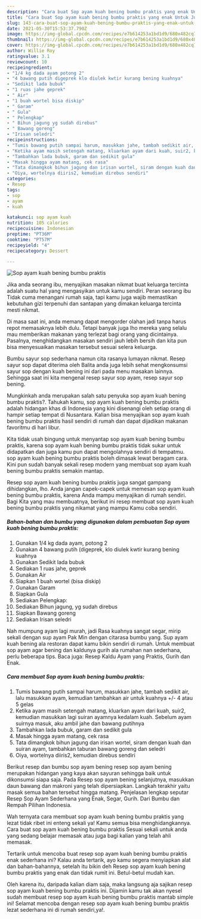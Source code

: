 ```yaml
---
description: "Cara buat Sop ayam kuah bening bumbu praktis yang enak Untuk Jualan"
title: "Cara buat Sop ayam kuah bening bumbu praktis yang enak Untuk Jualan"
slug: 143-cara-buat-sop-ayam-kuah-bening-bumbu-praktis-yang-enak-untuk-jualan
date: 2021-05-30T15:53:37.790Z
image: https://img-global.cpcdn.com/recipes/e7b614253a1bd1d9/680x482cq70/sop-ayam-kuah-bening-bumbu-praktis-foto-resep-utama.jpg
thumbnail: https://img-global.cpcdn.com/recipes/e7b614253a1bd1d9/680x482cq70/sop-ayam-kuah-bening-bumbu-praktis-foto-resep-utama.jpg
cover: https://img-global.cpcdn.com/recipes/e7b614253a1bd1d9/680x482cq70/sop-ayam-kuah-bening-bumbu-praktis-foto-resep-utama.jpg
author: Willie Roy
ratingvalue: 3.1
reviewcount: 10
recipeingredient:
- "1/4 kg dada ayam potong 2"
- "4 bawang putih digeprek klo diulek kwtir kurang bening kuahnya"
- "Sedikit lada bubuk"
- "1 ruas jahe geprek"
- " Air"
- "1 buah wortel bisa diskip"
- " Garam"
- " Gula"
- " Pelengkap"
- " Bihun jagung yg sudah direbus"
- " Bawang goreng"
- "Irisan seledri"
recipeinstructions:
- "Tumis bawang putih sampai harum, masukkan jahe, tambah sedikit air, lalu masukkan ayam, kemudian tambahkan air untuk kuahnya +/- 4 atau 5 gelas"
- "Ketika ayam masih setengah matang, kluarkan ayam dari kuah, suir2, kemudian masukkan lagi suiran ayamnya kedalam kuah. Sebelum ayam suirnya masuk, aku ambil jahe dan bawang putihnya"
- "Tambahkan lada bubuk, garam dan sedikit gula"
- "Masak hingga ayam matang, cek rasa"
- "Tata dimangkok bihun jagung dan irisan wortel, siram dengan kuah dan suiran ayam, tambahkan taburan bawang goreng dan seledri"
- "Oiya, wortelnya diiris2, kemudian direbus sendiri"
categories:
- Resep
tags:
- sop
- ayam
- kuah

katakunci: sop ayam kuah 
nutrition: 105 calories
recipecuisine: Indonesian
preptime: "PT36M"
cooktime: "PT57M"
recipeyield: "4"
recipecategory: Dessert

---
```



![Sop ayam kuah bening bumbu praktis](https://img-global.cpcdn.com/recipes/e7b614253a1bd1d9/680x482cq70/sop-ayam-kuah-bening-bumbu-praktis-foto-resep-utama.jpg)

Jika anda seorang ibu, menyajikan masakan nikmat buat keluarga tercinta adalah suatu hal yang mengasyikan untuk kamu sendiri. Peran seorang ibu Tidak cuma menangani rumah saja, tapi kamu juga wajib memastikan kebutuhan gizi terpenuhi dan santapan yang dimakan keluarga tercinta mesti nikmat.

Di masa  saat ini, anda memang dapat mengorder olahan jadi tanpa harus repot memasaknya lebih dulu. Tetapi banyak juga lho mereka yang selalu mau memberikan makanan yang terlezat bagi orang yang dicintainya. Pasalnya, menghidangkan masakan sendiri jauh lebih bersih dan kita pun bisa menyesuaikan masakan tersebut sesuai selera keluarga. 

Bumbu sayur sop sederhana namun cita rasanya lumayan nikmat. Resep sayur sop dapat diterima oleh Balita anda juga lebih sehat mengkonsumsi sayur sop dengan kuah bening ini dari pada menu masakan lainnya. Sehingga saat ini kita mengenal resep sayur sop ayam, resep sayur sop bening.

Mungkinkah anda merupakan salah satu penyuka sop ayam kuah bening bumbu praktis?. Tahukah kamu, sop ayam kuah bening bumbu praktis adalah hidangan khas di Indonesia yang kini disenangi oleh setiap orang di hampir setiap tempat di Nusantara. Kalian bisa menyajikan sop ayam kuah bening bumbu praktis hasil sendiri di rumah dan dapat dijadikan makanan favoritmu di hari libur.

Kita tidak usah bingung untuk menyantap sop ayam kuah bening bumbu praktis, karena sop ayam kuah bening bumbu praktis tidak sukar untuk didapatkan dan juga kamu pun dapat mengolahnya sendiri di tempatmu. sop ayam kuah bening bumbu praktis boleh dimasak lewat beragam cara. Kini pun sudah banyak sekali resep modern yang membuat sop ayam kuah bening bumbu praktis semakin mantap.

Resep sop ayam kuah bening bumbu praktis juga sangat gampang dihidangkan, lho. Anda jangan capek-capek untuk memesan sop ayam kuah bening bumbu praktis, karena Anda mampu menyajikan di rumah sendiri. Bagi Kita yang mau membuatnya, berikut ini resep membuat sop ayam kuah bening bumbu praktis yang nikamat yang mampu Kamu coba sendiri.

<!--inarticleads1-->

##### Bahan-bahan dan bumbu yang digunakan dalam pembuatan Sop ayam kuah bening bumbu praktis:

1. Gunakan 1/4 kg dada ayam, potong 2
1. Gunakan 4 bawang putih (digeprek, klo diulek kwtir kurang bening kuahnya
1. Gunakan Sedikit lada bubuk
1. Sediakan 1 ruas jahe, geprek
1. Gunakan  Air
1. Siapkan 1 buah wortel (bisa diskip)
1. Gunakan  Garam
1. Siapkan  Gula
1. Sediakan  Pelengkap:
1. Sediakan  Bihun jagung, yg sudah direbus
1. Siapkan  Bawang goreng
1. Sediakan Irisan seledri


Nah mumpung ayam lagi murah, jadi Rasa kuahnya sangat segar, mirip sekali dengan sup ayam Pak Min dengan citarasa bumbu yang. Sup ayam kuah bening ala restoran dapat kamu bikin sendiri di rumah. Untuk membuat sop ayam agar bening dan kaldunya gurih ala rumahan nan sederhana, perlu beberapa tips. Baca juga: Resep Kaldu Ayam yang Praktis, Gurih dan Enak. 

<!--inarticleads2-->

##### Cara membuat Sop ayam kuah bening bumbu praktis:

1. Tumis bawang putih sampai harum, masukkan jahe, tambah sedikit air, lalu masukkan ayam, kemudian tambahkan air untuk kuahnya +/- 4 atau 5 gelas
1. Ketika ayam masih setengah matang, kluarkan ayam dari kuah, suir2, kemudian masukkan lagi suiran ayamnya kedalam kuah. Sebelum ayam suirnya masuk, aku ambil jahe dan bawang putihnya
1. Tambahkan lada bubuk, garam dan sedikit gula
1. Masak hingga ayam matang, cek rasa
1. Tata dimangkok bihun jagung dan irisan wortel, siram dengan kuah dan suiran ayam, tambahkan taburan bawang goreng dan seledri
1. Oiya, wortelnya diiris2, kemudian direbus sendiri


Berikut resep dan bumbu sop ayam bening resep sop ayam bening merupakan hidangan yang kaya akan sayuran sehingga baik untuk dikonsumsi siapa saja. Pada Resep sop ayam bening selanjutnya, masukkan daun bawang dan makroni yang telah dipersiapkan. Langkah terakhir yaitu masak semua bahan tersebut hingga matang. Penjelasan lengkap seputar Resep Sop Ayam Sederhana yang Enak, Segar, Gurih. Dari Bumbu dan Rempah Pilihan Indonesia. 

Wah ternyata cara membuat sop ayam kuah bening bumbu praktis yang lezat tidak ribet ini enteng sekali ya! Kamu semua bisa menghidangkannya. Cara buat sop ayam kuah bening bumbu praktis Sesuai sekali untuk anda yang sedang belajar memasak atau juga bagi kalian yang telah ahli memasak.

Tertarik untuk mencoba buat resep sop ayam kuah bening bumbu praktis enak sederhana ini? Kalau anda tertarik, ayo kamu segera menyiapkan alat dan bahan-bahannya, setelah itu bikin deh Resep sop ayam kuah bening bumbu praktis yang enak dan tidak rumit ini. Betul-betul mudah kan. 

Oleh karena itu, daripada kalian diam saja, maka langsung aja sajikan resep sop ayam kuah bening bumbu praktis ini. Dijamin kamu tak akan nyesel sudah membuat resep sop ayam kuah bening bumbu praktis mantab simple ini! Selamat mencoba dengan resep sop ayam kuah bening bumbu praktis lezat sederhana ini di rumah sendiri,ya!.


